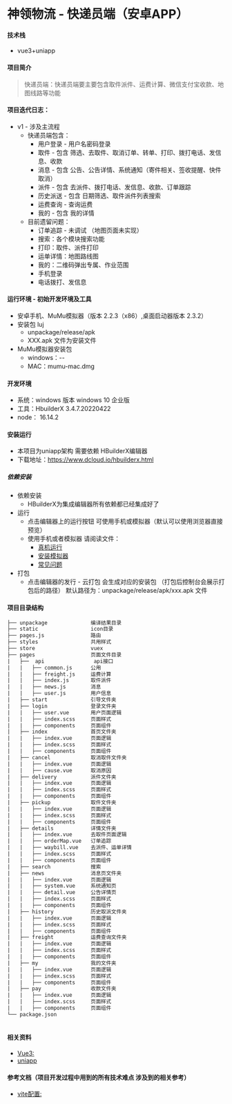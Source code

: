 # 神领物流 - 快递员端（安卓APP）

#### 技术栈
- vue3+uniapp

#### 项目简介
> 快递员端：快递员端要主要包含取件派件、运费计算、微信支付宝收款、地图线路等功能

#### 项目迭代日志：
- v1 - 涉及主流程
	- 快递员端包含：
		- 用户登录 - 用户名密码登录
		- 取件 - 包含 筛选、去取件、取消订单、转单、打印、拨打电话、发信息、收款
		- 消息 - 包含 公告、公告详情、系统通知（寄件相关、签收提醒、快件取消）
		- 派件 - 包含 去派件、拨打电话、发信息、收款、订单跟踪
		- 历史派送 - 包含 日期筛选、取件派件列表搜索
		- 运费查询 - 查询运费
		- 我的 - 包含 我的详情
	- 目前遗留问题：
		- 订单追踪 - 未调试 （地图页面未实现）
		- 搜索：各个模块搜索功能
		- 打印：取件、派件打印
		- 运单详情：地图路线图
		- 我的：二维码弹出专属、作业范围
		- 手机登录
		- 电话拨打、发信息

#### 运行环境 - 初始开发环境及工具
- 安卓手机、MuMu模拟器（版本 2.2.3（x86）,桌面启动器版本 2.3.2）
- 安装包 luj
	- unpackage/release/apk
	- XXX.apk 文件为安装文件
- MuMu模拟器安装包 
	- windows：--
	- MAC：mumu-mac.dmg
#### 开发环境
- 系统：windows 版本 windows 10 企业版
- 工具：HbuilderX 3.4.7.20220422
- node： 16.14.2
#### 安装运行
- 本项目为uniapp架构 需要依赖 HBuilderX编辑器
- 下载地址：https://www.dcloud.io/hbuilderx.html
##### 依赖安装
- 依赖安装
	- HBuilderX为集成编辑器所有依赖都已经集成好了
- 运行
	- 点击编辑器上的运行按钮 可使用手机或模拟器（默认可以使用浏览器直接预览） 
	- 使用手机或者模拟器 请阅读文件：
		- [真机运行](https://uniapp.dcloud.net.cn/tutorial/run/run-app.html#%E8%BF%90%E8%A1%8C%E5%85%A5%E5%8F%A3) 
		- [安装模拟器](https://uniapp.dcloud.net.cn/tutorial/run/installSimulator.html#simulator) 
		- [常见问题](https://uniapp.dcloud.net.cn/tutorial/run/run-app-faq.html)
- 打包
	- 点击编辑器的发行 - 云打包 会生成对应的安装包 （打包后控制台会展示打包后的路径） 默认路径为：unpackage/release/apk/xxx.apk 文件

#### 项目目录结构
```html
├── unpackage              编译结果目录
├── static                 icon目录
├── pages.js               路由
├── styles                 共用样式
├── store                  vuex
├── pages                  页面文件目录
|   ├──  api                api接口	
|   |   ├── common.js      公用	
|   |   ├── freight.js     运费计算
|   |   ├── index.js       取件派件	
|   |   ├── news.js        消息
|   |   ├── user.js        用户信息
|   ├── start              引导文件夹
|   ├── login              登录文件夹	
|   |   ├── user.vue       用户页面逻辑
|   |   ├── index.scss     页面样式
|   |   ├── components     页面组件
|   ├── index              首页文件夹
|   |   ├── index.vue      页面逻辑
|   |   ├── index.scss     页面样式
|   |   ├── components     页面组件
|   ├── cancel             取消取件文件夹
|   |   ├── index.vue      页面逻辑
|   |   ├── cause.vue      取消原因
|   ├── delivery           派件文件夹
|   |   ├── index.vue      页面逻辑
|   |   ├── index.scss     页面样式
|   |   ├── components     页面组件
|   ├── pickup             取件文件夹
|   |   ├── index.vue      页面逻辑
|   |   ├── index.scss     页面样式
|   |   ├── components     页面组件
|   ├── details            详情文件夹
|   |   ├── index.vue      去取件页面逻辑
|   |   ├── orderMap.vue   订单追踪
|   |   ├── waybill.vue    去派件、运单详情
|   |   ├── index.scss     页面样式
|   |   ├── components     页面组件
|   ├── search             搜索
|   ├── news               消息页文件夹
|   |   ├── index.vue      页面逻辑
|   |   ├── system.vue     系统通知页
|   |   ├── detail.vue     公告详情页	
|   |   ├── index.scss     页面样式	
|   |   ├── components     页面组件	
|   ├── history            历史取派文件夹	
|   |   ├── index.vue      页面逻辑	
|   |   ├── index.scss     页面样式
|   |   ├── components     页面组件
|   ├── freight            运费查询文件夹
|   |   ├── index.vue      页面逻辑
|   |   ├── index.scss     页面样式
|   |   ├── components     页面组件
|   ├── my                 我的文件夹
|   |   ├── index.vue      页面逻辑
|   |   ├── index.scss     页面样式
|   |   ├── components     页面组件
|   ├── pay                收款文件夹
|   |   ├── index.vue      页面逻辑
|   |   ├── index.scss     页面样式
|   |   ├── components     页面组件
└── package.json
	
```
#### 相关资料
- [Vue3:](https://cn.vuejs.org/guide/introduction.html)
- [uniapp](https://uniapp.dcloud.net.cn/tutorial/)
#### 参考文档（项目开发过程中用到的所有技术难点 涉及到的相关参考）
- [vite配置:](https://vitejs.dev/config/)
